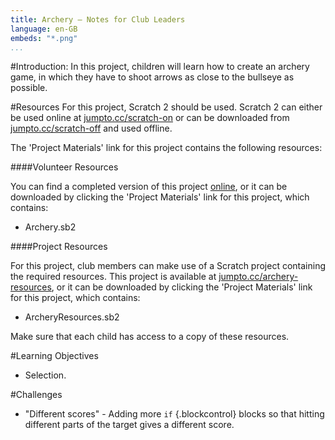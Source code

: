 ```yaml
---
title: Archery — Notes for Club Leaders
language: en-GB
embeds: "*.png"
...
```


#Introduction:
In this project, children will learn how to create an archery game, in which they have to shoot arrows as close to the bullseye as possible.

#Resources
For this project, Scratch 2 should be used. Scratch 2 can either be used online at [jumpto.cc/scratch-on](http://jumpto.cc/scratch-on) or can be downloaded from [jumpto.cc/scratch-off](http://jumpto.cc/scratch-off) and used offline.

The 'Project Materials' link for this project contains the following resources:

####Volunteer Resources

You can find a completed version of this project <a href="http://scratch.mit.edu/projects/114760038/#editor">online</a>, or it can be downloaded by clicking the 'Project Materials' link for this project, which contains:

+ Archery.sb2

####Project Resources

For this project, club members can make use of a Scratch project containing the required resources. This project is available at [jumpto.cc/archery-resources](http://jumpto.cc/archery-resources), or it can be downloaded by clicking the 'Project Materials' link for this project, which contains:

+ ArcheryResources.sb2

Make sure that each child has access to a copy of these resources.

#Learning Objectives
+ Selection.

#Challenges
+ "Different scores" - Adding more `if` {.blockcontrol} blocks so that hitting different parts of the target gives a different score. 
